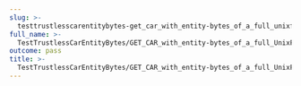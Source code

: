 ```yaml
---
slug: >-
  testtrustlesscarentitybytes-get_car_with_entity-bytes_of_a_full_unixfs_file_(format=car)-header_accept-ranges
full_name: >-
  TestTrustlessCarEntityBytes/GET_CAR_with_entity-bytes_of_a_full_UnixFS_file_(format=car)/Header_Accept-Ranges
outcome: pass
title: >-
  TestTrustlessCarEntityBytes/GET_CAR_with_entity-bytes_of_a_full_UnixFS_file_(format=car)/Header_Accept-Ranges
---
```


